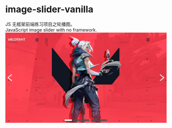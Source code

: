 # image-slider-vanilla
JS 无框架前端练习项目之轮播图。<br>
JavaScript image slider with no framework.<br>
![image text](https://github.com/timedecay/image-slider-vanilla/blob/master/image/screenshot.png)
